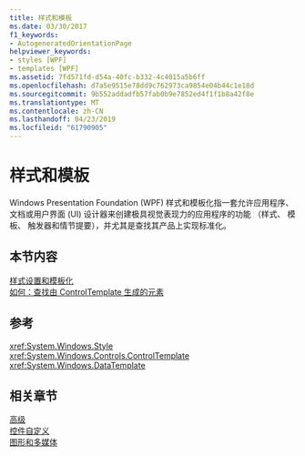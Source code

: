 ```yaml
---
title: 样式和模板
ms.date: 03/30/2017
f1_keywords:
- AutogeneratedOrientationPage
helpviewer_keywords:
- styles [WPF]
- templates [WPF]
ms.assetid: 7fd571fd-d54a-40fc-b332-4c4015a5b6ff
ms.openlocfilehash: d7a5e9515e78dd9c762973ca9854e04b44c1e18d
ms.sourcegitcommit: 9b552addadfb57fab0b9e7852ed4f1f1b8a42f8e
ms.translationtype: MT
ms.contentlocale: zh-CN
ms.lasthandoff: 04/23/2019
ms.locfileid: "61790905"
---
```

# <a name="styles-and-templates"></a>样式和模板
Windows Presentation Foundation (WPF) 样式和模板化指一套允许应用程序、 文档或用户界面 (UI) 设计器来创建极具视觉表现力的应用程序的功能 （样式、 模板、 触发器和情节提要），并尤其是查找其产品上实现标准化。  
  
## <a name="in-this-section"></a>本节内容  
 [样式设置和模板化](styling-and-templating.md)  
  [如何：查找由 ControlTemplate 生成的元素](how-to-find-controltemplate-generated-elements.md)  
  
## <a name="reference"></a>参考  
 <xref:System.Windows.Style>  
  <xref:System.Windows.Controls.ControlTemplate>  
  <xref:System.Windows.DataTemplate>  
  
## <a name="related-sections"></a>相关章节  
 [高级](../advanced/index.md)  
  [控件自定义](control-customization.md)  
  [图形和多媒体](../graphics-multimedia/index.md)
